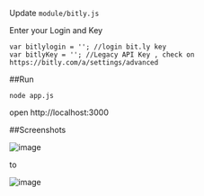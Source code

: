 Update `module/bitly.js`

Enter your Login and Key
	
	var bitlylogin = ''; //login bit.ly key
	var bitlyKey = ''; //Legacy API Key , check on https://bitly.com/a/settings/advanced

##Run

	node app.js
	
open http://localhost:3000

##Screenshots

![image](http://f.cl.ly/items/0G2E2i1Q0S2926112F1y/Screen%20Shot%202013-07-05%20at%204.27.13%20PM.png)

to

![image](http://f.cl.ly/items/2i19070t1H3T033U2r0A/Screen%20Shot%202013-07-05%20at%204.28.54%20PM.png)